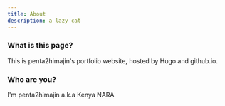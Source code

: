 ```yaml
---
title: About
description: a lazy cat
---
```

### What is this page?
This is penta2himajin's portfolio website, hosted by Hugo and github.io.

### Who are you?
I'm penta2himajin a.k.a Kenya NARA